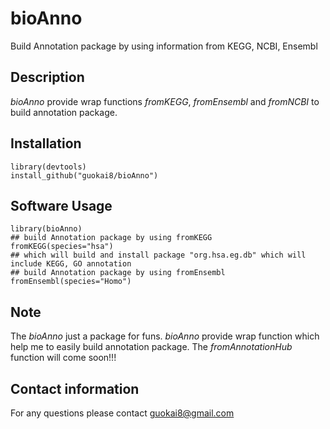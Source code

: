 # bioAnno
Build Annotation package by using information from KEGG, NCBI, Ensembl
## Description
_bioAnno_ provide wrap functions _fromKEGG_, _fromEnsembl_ and _fromNCBI_ to build annotation package.     
## Installation
```
library(devtools)
install_github("guokai8/bioAnno")
``` 

## Software Usage

```
library(bioAnno)
## build Annotation package by using fromKEGG
fromKEGG(species="hsa")
## which will build and install package "org.hsa.eg.db" which will include KEGG, GO annotation 
## build Annotation package by using fromEnsembl 
fromEnsembl(species="Homo")
```
## Note
The _bioAnno_ just a package for funs. _bioAnno_ provide wrap function which help me to easily build annotation package.
The _fromAnnotationHub_ function will come soon!!!

## Contact information

For any questions please contact guokai8@gmail.com

